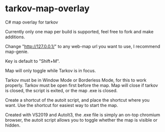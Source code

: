 # tarkov-map-overlay
C# map overlay for tarkov


Currently only one map per build is supported, feel free to fork and make additions.

Change "http://127.0.0.1/" to any web-map url you want to use, I recommend map-genie.

Key is default to "Shift+M". 

Map will only toggle while Tarkov is in focus.

Tarkov must be in Window Mode or Borderless Mode, for this to work properly.
Tarkov must be open first before the map.
Map will close if tarkov is closed, the script is exited, or the map .exe is closed.

Create a shortcut of the autoit script, and place the shortcut where you want. Use the shortcut for easiest way to start the map.

Created with VS2019 and AutoIt3, the .exe file is simply an on-top chromium browser, the autoit script allows you to toggle whether the map is visible or hidden.
